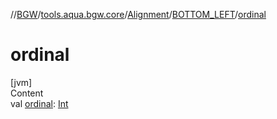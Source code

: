 //[BGW](../../../../index.md)/[tools.aqua.bgw.core](../../index.md)/[Alignment](../index.md)/[BOTTOM_LEFT](index.md)/[ordinal](ordinal.md)



# ordinal  
[jvm]  
Content  
val [ordinal](ordinal.md): [Int](https://kotlinlang.org/api/latest/jvm/stdlib/kotlin/-int/index.html)  



